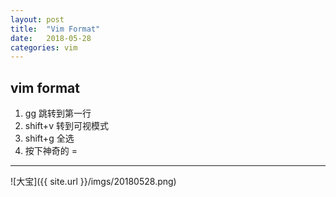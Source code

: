 ```yaml
---
layout: post
title:  "Vim Format"
date:   2018-05-28
categories: vim
---
```


## vim format

1. gg 跳转到第一行
2. shift+v 转到可视模式
3. shift+g 全选
4. 按下神奇的 =

---

![大宝]({{ site.url }}/imgs/20180528.png)

